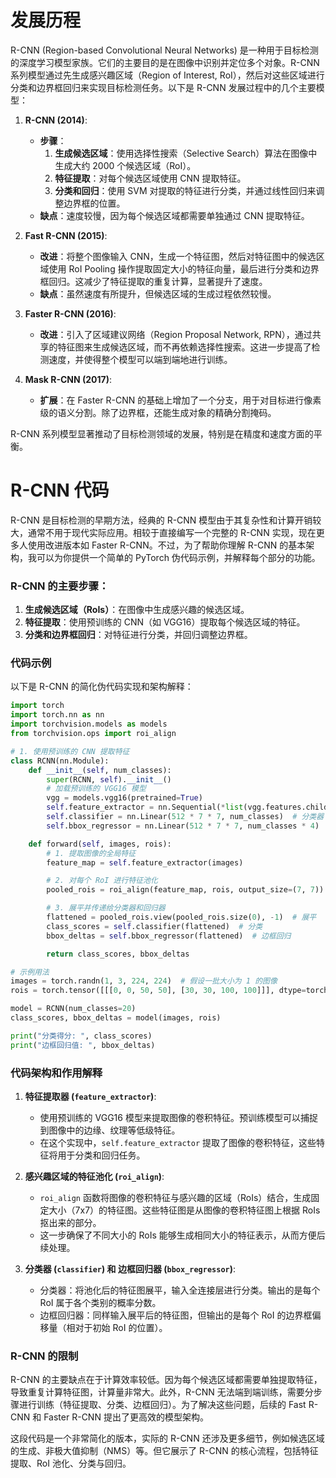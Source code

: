 # 发展历程
R-CNN (Region-based Convolutional Neural Networks) 是一种用于目标检测的深度学习模型家族。它们的主要目的是在图像中识别并定位多个对象。R-CNN 系列模型通过先生成感兴趣区域（Region of Interest, RoI），然后对这些区域进行分类和边界框回归来实现目标检测任务。以下是 R-CNN 发展过程中的几个主要模型：

1. **R-CNN (2014)**:
   - **步骤**：
     1. **生成候选区域**：使用选择性搜索（Selective Search）算法在图像中生成大约 2000 个候选区域（RoI）。
     2. **特征提取**：对每个候选区域使用 CNN 提取特征。
     3. **分类和回归**：使用 SVM 对提取的特征进行分类，并通过线性回归来调整边界框的位置。
   - **缺点**：速度较慢，因为每个候选区域都需要单独通过 CNN 提取特征。

2. **Fast R-CNN (2015)**:
   - **改进**：将整个图像输入 CNN，生成一个特征图，然后对特征图中的候选区域使用 RoI Pooling 操作提取固定大小的特征向量，最后进行分类和边界框回归。这减少了特征提取的重复计算，显著提升了速度。
   - **缺点**：虽然速度有所提升，但候选区域的生成过程依然较慢。

3. **Faster R-CNN (2016)**:
   - **改进**：引入了区域建议网络（Region Proposal Network, RPN），通过共享的特征图来生成候选区域，而不再依赖选择性搜索。这进一步提高了检测速度，并使得整个模型可以端到端地进行训练。

4. **Mask R-CNN (2017)**:
   - **扩展**：在 Faster R-CNN 的基础上增加了一个分支，用于对目标进行像素级的语义分割。除了边界框，还能生成对象的精确分割掩码。

R-CNN 系列模型显著推动了目标检测领域的发展，特别是在精度和速度方面的平衡。
# R-CNN 代码
R-CNN 是目标检测的早期方法，经典的 R-CNN 模型由于其复杂性和计算开销较大，通常不用于现代实际应用。相较于直接编写一个完整的 R-CNN 实现，现在更多人使用改进版本如 Faster R-CNN。不过，为了帮助你理解 R-CNN 的基本架构，我可以为你提供一个简单的 PyTorch 伪代码示例，并解释每个部分的功能。

### R-CNN 的主要步骤：
1. **生成候选区域（RoIs）**：在图像中生成感兴趣的候选区域。
2. **特征提取**：使用预训练的 CNN（如 VGG16）提取每个候选区域的特征。
3. **分类和边界框回归**：对特征进行分类，并回归调整边界框。

### 代码示例

以下是 R-CNN 的简化伪代码实现和架构解释：

```python
import torch
import torch.nn as nn
import torchvision.models as models
from torchvision.ops import roi_align

# 1. 使用预训练的 CNN 提取特征
class RCNN(nn.Module):
    def __init__(self, num_classes):
        super(RCNN, self).__init__()
        # 加载预训练的 VGG16 模型
        vgg = models.vgg16(pretrained=True)
        self.feature_extractor = nn.Sequential(*list(vgg.features.children())[:-1])  # 去掉最后的池化层
        self.classifier = nn.Linear(512 * 7 * 7, num_classes)  # 分类器
        self.bbox_regressor = nn.Linear(512 * 7 * 7, num_classes * 4)  # 边框回归器

    def forward(self, images, rois):
        # 1. 提取图像的全局特征
        feature_map = self.feature_extractor(images)

        # 2. 对每个 RoI 进行特征池化
        pooled_rois = roi_align(feature_map, rois, output_size=(7, 7))  # 输出固定大小的 7x7 特征图

        # 3. 展平并传递给分类器和回归器
        flattened = pooled_rois.view(pooled_rois.size(0), -1)  # 展平
        class_scores = self.classifier(flattened)  # 分类
        bbox_deltas = self.bbox_regressor(flattened)  # 边框回归

        return class_scores, bbox_deltas

# 示例用法
images = torch.randn(1, 3, 224, 224)  # 假设一批大小为 1 的图像
rois = torch.tensor([[[0, 0, 50, 50], [30, 30, 100, 100]]], dtype=torch.float32)  # 两个感兴趣的区域

model = RCNN(num_classes=20)
class_scores, bbox_deltas = model(images, rois)

print("分类得分: ", class_scores)
print("边框回归值: ", bbox_deltas)
```

### 代码架构和作用解释

1. **特征提取器 (`feature_extractor`)**:
   - 使用预训练的 VGG16 模型来提取图像的卷积特征。预训练模型可以捕捉到图像中的边缘、纹理等低级特征。
   - 在这个实现中，`self.feature_extractor` 提取了图像的卷积特征，这些特征将用于分类和回归任务。

2. **感兴趣区域的特征池化 (`roi_align`)**:
   - `roi_align` 函数将图像的卷积特征与感兴趣的区域（RoIs）结合，生成固定大小（7x7）的特征图。这些特征图是从图像的卷积特征图上根据 RoIs 抠出来的部分。
   - 这一步确保了不同大小的 RoIs 能够生成相同大小的特征表示，从而方便后续处理。

3. **分类器 (`classifier`) 和 边框回归器 (`bbox_regressor`)**:
   - 分类器：将池化后的特征图展平，输入全连接层进行分类。输出的是每个 RoI 属于各个类别的概率分数。
   - 边框回归器：同样输入展平后的特征图，但输出的是每个 RoI 的边界框偏移量（相对于初始 RoI 的位置）。

### R-CNN 的限制
R-CNN 的主要缺点在于计算效率较低。因为每个候选区域都需要单独提取特征，导致重复计算特征图，计算量非常大。此外，R-CNN 无法端到端训练，需要分步骤进行训练（特征提取、分类、边框回归）。为了解决这些问题，后续的 Fast R-CNN 和 Faster R-CNN 提出了更高效的模型架构。

这段代码是一个非常简化的版本，实际的 R-CNN 还涉及更多细节，例如候选区域的生成、非极大值抑制（NMS）等。但它展示了 R-CNN 的核心流程，包括特征提取、RoI 池化、分类与回归。